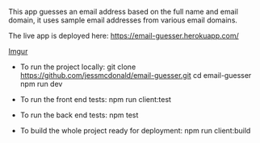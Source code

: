 This app guesses an email address based on the full name and email domain, it uses sample email addresses from various email domains.

The live app is deployed here: https://email-guesser.herokuapp.com/

[Imgur](https://imgur.com/nSdCjOp)

- To run the project locally:
git clone https://github.com/jessmcdonald/email-guesser.git
cd email-guesser
npm run dev

- To run the front end tests:
npm run client:test

- To run the back end tests:
npm test

- To build the whole project ready for deployment:
npm run client:build
